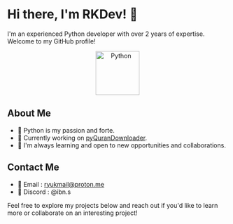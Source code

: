 # Hi there, I'm RKDev! 👋

I'm an experienced Python developer with over 2 years of expertise. Welcome to my GitHub profile!

<p align="center">
  <img src="https://raw.githubusercontent.com/rahulbanerjee26/githubAboutMeGenerator/main/icons/python.svg" alt="Python" width="100">
</p>

## About Me

- 🐍 Python is my passion and forte.
- 🔭 Currently working on [pyQuranDownloader](https://github.com/RKDeveloppement/pyQuranDownloader).
- 🌱 I'm always learning and open to new opportunities and collaborations.

## Contact Me

- 📧 Email : [ryukmail@proton.me](mailto:ryukmail@proton.me)
- 🔮 Discord : @ibn.s

Feel free to explore my projects below and reach out if you'd like to learn more or collaborate on an interesting project!
